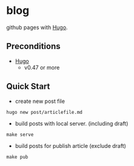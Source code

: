 # blog
github pages with [Hugo](https://gohugo.io/).

## Preconditions
* [Hugo](https://gohugo.io/)
    * v0.47 or more

## Quick Start

* create new post file

```
hugo new post/articlefile.md
```

* build posts with local server. (including draft)
```
make serve
```

* build posts for publish article (exclude draft)
```
make pub
```